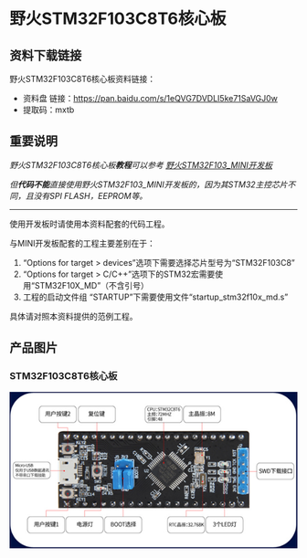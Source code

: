 [](index)

# 野火STM32F103C8T6核心板

## 资料下载链接

野火STM32F103C8T6核心板资料链接：

* 资料盘 链接：<https://pan.baidu.com/s/1eQVG7DVDLI5ke71SaVGJ0w> 
* 提取码：mxtb 


## 重要说明


_野火STM32F103C8T6核心板**教程**可以参考 [野火STM32F103_MINI开发板](野火STM32F103_MINI开发板.md)_

_但**代码不能**直接使用野火STM32F103_MINI开发板的，因为其STM32主控芯片不同，且没有SPI FLASH，EEPROM等。_



***

使用开发板时请使用本资料配套的代码工程。

与MINI开发板配套的工程主要差别在于：

1. “Options for target > devices”选项下需要选择芯片型号为“STM32F103C8”
2. “Options for target > C/C++”选项下的STM32宏需要使用“STM32F10X_MD”（不含引号）
3. 工程的启动文件组 “STARTUP”下需要使用文件“startup_stm32f10x_md.s”

具体请对照本资料提供的范例工程。






## 产品图片
### STM32F103C8T6核心板
![STM32F103C8T6核心板](../images/stm32/stm32f103c8t6_core/stm32f103c8t6_core.jpg)